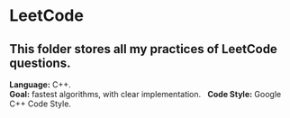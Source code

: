 # LeetCode
  
## This folder stores all my practices of LeetCode questions.  
  
__Language:__ C++.  
__Goal:__ fastest algorithms, with clear implementation.  
__Code Style:__ Google C++ Code Style.  
